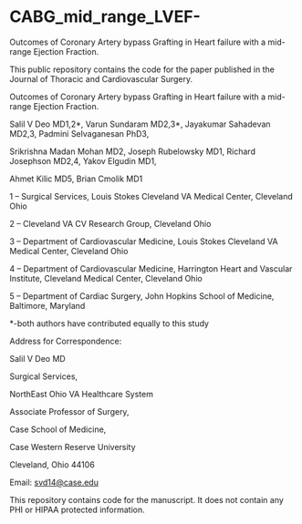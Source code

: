 # CABG_mid_range_LVEF-
Outcomes of Coronary Artery bypass Grafting in Heart failure with a mid-range Ejection Fraction. 

This public repository contains the code for the paper published in the Journal of Thoracic and Cardiovascular Surgery. 

Outcomes of Coronary Artery bypass Grafting in Heart failure with a mid-range Ejection Fraction. 


Salil V Deo MD1,2*, Varun Sundaram MD2,3*, Jayakumar Sahadevan MD2,3, Padmini Selvaganesan PhD3, 

Srikrishna Madan Mohan MD2, Joseph Rubelowsky MD1, Richard Josephson MD2,4, Yakov Elgudin MD1, 

Ahmet Kilic MD5, Brian Cmolik MD1


1 – Surgical Services, Louis Stokes Cleveland VA Medical Center, Cleveland Ohio

2 – Cleveland VA CV Research Group, Cleveland Ohio

3 – Department of Cardiovascular Medicine, Louis Stokes Cleveland VA Medical Center, Cleveland Ohio

4 – Department of Cardiovascular Medicine, Harrington Heart and Vascular Institute, Cleveland Medical Center, Cleveland Ohio

5 – Department of Cardiac Surgery, John Hopkins School of Medicine, Baltimore, Maryland


*-both authors have contributed equally to this study


Address for Correspondence:

Salil V Deo MD

Surgical Services, 

NorthEast Ohio VA Healthcare System

Associate Professor of Surgery,

Case School of Medicine,

Case Western Reserve University

Cleveland, Ohio 44106

Email: svd14@case.edu


This repository contains code for the manuscript. It does not contain any PHI or HIPAA protected information.
